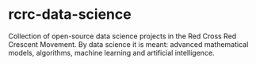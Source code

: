 # rcrc-data-science
Collection of open-source data science projects in the Red Cross Red Crescent Movement. By data science it is meant: advanced mathematical models, algorithms, machine learning and artificial intelligence.
